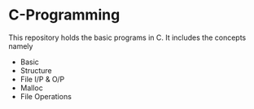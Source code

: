 # C-Programming

This repository holds the basic programs in C. 
It includes the concepts namely
* Basic
* Structure
* File I/P & O/P
* Malloc
* File Operations
